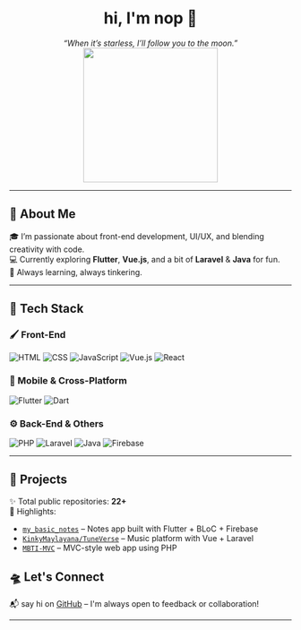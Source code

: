 <h1 align="center">hi, I'm nop 🌙</h1>

<p align="center">
  <i>“When it’s starless, I’ll follow you to the moon.”</i><br>
  <img src="https://media.giphy.com/media/v1.Y2lkPTc5MGI3NjExb2R5dTExOXJ4eHFiemQ0bGF3bmRxMzR1a3BqYmI2YzZ1NWZzOHBvYiZlcD12MV9naWZzX3NlYXJjaCZjdD1n/VbnUQpnihPSIgIXuZv/giphy.gif" width="240"/>
</p>

---

## 💫 About Me

🎓 I’m passionate about front-end development, UI/UX, and blending creativity with code.  
💻 Currently exploring **Flutter**, **Vue.js**, and a bit of **Laravel** & **Java** for fun.  
🌱 Always learning, always tinkering.

---

## 🔧 Tech Stack

### 🖌 Front-End
![HTML](https://img.shields.io/badge/-HTML5-E34F26?logo=html5&logoColor=white)
![CSS](https://img.shields.io/badge/-CSS3-1572B6?logo=css3&logoColor=white)
![JavaScript](https://img.shields.io/badge/-JavaScript-F7DF1E?logo=javascript&logoColor=black)
![Vue.js](https://img.shields.io/badge/-Vue-4FC08D?logo=vue.js&logoColor=white)
![React](https://img.shields.io/badge/-React-61DAFB?logo=react&logoColor=black)

### 📱 Mobile & Cross-Platform
![Flutter](https://img.shields.io/badge/-Flutter-02569B?logo=flutter&logoColor=white)
![Dart](https://img.shields.io/badge/-Dart-0175C2?logo=dart&logoColor=white)

### ⚙️ Back-End & Others
![PHP](https://img.shields.io/badge/-PHP-777BB4?logo=php&logoColor=white)
![Laravel](https://img.shields.io/badge/-Laravel-FF2D20?logo=laravel&logoColor=white)
![Java](https://img.shields.io/badge/-Java-007396?logo=java&logoColor=white)
![Firebase](https://img.shields.io/badge/-Firebase-FFCA28?logo=firebase&logoColor=black)

---

## 📂 Projects

✨ Total public repositories: **22+**  
📌 Highlights:
- [`my_basic_notes`](https://github.com/snopflake/my_basic_notes) – Notes app built with Flutter + BLoC + Firebase  
- [`KinkyMaylayana/TuneVerse`](https://github.com/KinkyMaylayana/TuneVerse) – Music platform with Vue + Laravel  
- [`MBTI-MVC`](https://github.com/snopflake/MBTI-MVC) – MVC-style web app using PHP  


## 🛸 Let's Connect
📬 say hi on [GitHub](https://github.com/snopflake) – I'm always open to feedback or collaboration!

---

